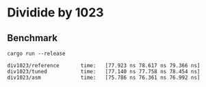 # Dividide by 1023

## Benchmark

```
cargo run --release
```

```
div1023/reference       time:   [77.923 ns 78.617 ns 79.366 ns]
div1023/tuned           time:   [77.140 ns 77.758 ns 78.454 ns]
div1023/asm             time:   [75.786 ns 76.361 ns 76.992 ns]
```

